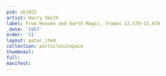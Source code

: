 ```yaml
---
pid: obj022
artist: Harry Smith
label: From Heaven and Earth Magic, frames 12,570-13,470
_date: '1957'
order: '21'
layout: qatar_item
collection: particlesinspace
thumbnail: 
full: 
manifest: 
---
```

